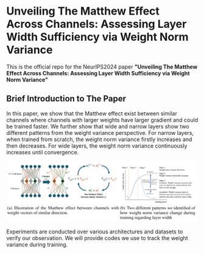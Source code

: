 # Unveiling The Matthew Effect Across Channels: Assessing Layer Width Sufficiency via Weight Norm Variance

This is the official repo for the NeurIPS2024 paper **"Unveiling The Matthew Effect Across Channels:
Assessing Layer Width Sufficiency via Weight Norm
Variance"**

## Brief Introduction to The Paper

In this paper, we show that the Matthew effect exist between similar channels where channels with larger weights have larger gradient and could be trained faster.
We further show that wide and narrow layers show two different patterns from the weight variance perspective. For narrow layers, when trained from scratch, the weight norm variance firstly increases and then decreases.
For wide layers, the weight norm variance continuously increases until convergence.

![image](illustration.png)

Experiments are conducted over various architectures and datasets to verify our observation. We will provide codes we use to track the weight variance during training.